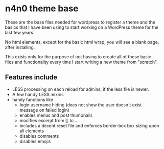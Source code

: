 # n4n0 theme base

These are the base files needed for wordpress to register a theme and the basics that I have been using to start working on a WordPress theme for the last few years.

No html elements, except for the basic html wrap, you will see a blank page, after installing.

This exists only for the purpose of not having to create all of these basic files and functionality every time I start writing a new theme from "scratch".

## Features include

* LESS processing on each reload for admins, if the less file is newer.
* A few handy LESS mixins
* handy functions like
  * login username hiding (does not show the user doesn't exist message on failed login)
  * enables menus and post thumbnails
  * modifies excerpt from [] to ...
  * includes a decent reset file and enforces border-box box sizing upon all elements
  * disables comments
  * disables emojis
